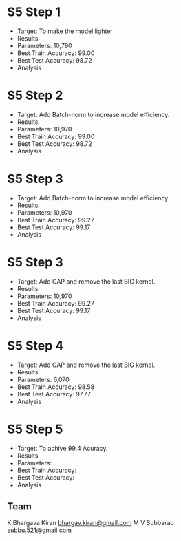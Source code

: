 # S5 Step 1

* Target: To make the model lighter
* Results
* Parameters: 10,790
* Best Train Accuracy: 99.00
* Best Test Accuracy: 98.72
* Analysis

# S5 Step 2

* Target: Add Batch-norm to increase model efficiency.
* Results
* Parameters: 10,970
* Best Train Accuracy: 99.00
* Best Test Accuracy: 98.72
* Analysis

# S5 Step 3

* Target: Add Batch-norm to increase model efficiency.
* Results
* Parameters: 10,970
* Best Train Accuracy: 99.27
* Best Test Accuracy: 99.17
* Analysis


# S5 Step 3

* Target: Add GAP and remove the last BIG kernel.
* Results
* Parameters: 10,970
* Best Train Accuracy: 99.27
* Best Test Accuracy: 99.17
* Analysis


# S5 Step 4

* Target: Add GAP and remove the last BIG kernel.
* Results
* Parameters: 6,070
* Best Train Accuracy: 98.58
* Best Test Accuracy: 97.77
* Analysis


# S5 Step 5

* Target: To achive 99.4 Acuracy.
* Results
* Parameters: 
* Best Train Accuracy: 
* Best Test Accuracy: 
* Analysis

## Team
K Bhargava Kiran 
bhargav.kiran@gmail.com
M V Subbarao
subbu.521@gmail.com
